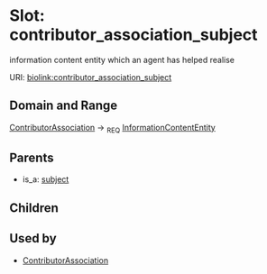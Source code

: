 
# Slot: contributor_association_subject


information content entity which an agent has helped realise

URI: [biolink:contributor_association_subject](https://w3id.org/biolink/vocab/contributor_association_subject)


## Domain and Range

[ContributorAssociation](ContributorAssociation.md) &#8594;  <sub>REQ</sub> [InformationContentEntity](InformationContentEntity.md)

## Parents

 *  is_a: [subject](subject.md)

## Children


## Used by

 * [ContributorAssociation](ContributorAssociation.md)

